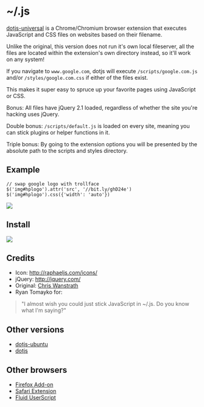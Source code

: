 # ~/.js

[dotjs-universal](https://github.com/p3lim/dotjs-universal) is a Chrome/Chromium browser extension that executes JavaScript and CSS files on websites based on their filename.

Unlike the original, this version does not run it's own local fileserver, all the files are located within the extension's own directory instead, so it'll work on any system!

If you navigate to `www.google.com`, dotjs will execute `/scripts/google.com.js` and/or `/styles/google.com.css` if either of the files exist.

This makes it super easy to spruce up your favorite pages using JavaScript or CSS.

Bonus: All files have jQuery 2.1 loaded, regardless of whether the site you're hacking uses jQuery.

Double bonus: `/scripts/default.js` is loaded on every site, meaning you can stick plugins or helper functions in it.

Triple bonus: By going to the extension options you will be presented by the absolute path to the scripts and styles directory.

## Example

    // swap google logo with trollface
    $('img#hplogo').attr('src', '//bit.ly/ghD24e')
    $('img#hplogo').css({'width': 'auto'})

![](http://i.imgur.com/vZ3aIT5.png)

## Install

[<img src='https://developer.chrome.com/webstore/images/ChromeWebStore_BadgeWBorder_v2_206x58.png'>](http://bit.ly/dotjs-universal)

## Credits

- Icon: <http://raphaeljs.com/icons/>
- jQuery: <http://jquery.com/>
- Original: [Chris Wanstrath](https://github.com/defunkt)
- Ryan Tomayko for:

> "I almost wish you could just stick JavaScript in ~/.js. Do you know what I'm saying?"

## Other versions

- [dotjs-ubuntu](https://github.com/glenbot/dotjs-ubuntu)
- [dotjs](https://github.com/defunkt/dotjs)

## Other browsers

- [Firefox Add-on](https://github.com/rlr/dotjs-addon)
- [Safari Extension](https://github.com/wfarr/dotjs.safariextension)
- [Fluid UserScript](https://github.com/sj26/dotjs-fluid)
